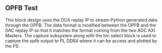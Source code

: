 ## OPFB Test

This block design uses the DCA replay IP to stream Python generated data through the OPFB. The data format is modified between the OPFB and the DAC replay IP so that it matches the format coming from the two ADC AXI Masters. The capture subsystem along with the bin select block is used to capture the opfb output to PL DDR4 where it can be access and plotted by the PS. 
